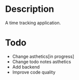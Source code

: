 # Description
A time tracking application.

# Todo
 * Change asthetics[in progress]
 * Change todo notes asthetics
 * Add backend
 * Improve code quality